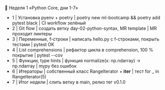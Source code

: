 📅 Неделя 1 «Python Core, дни 1-7»
- 1 | Установка pyenv + poetry | poetry new ml-bootcamp && poetry add pytest black | CI workflow зелёный
- 2 | Git flow | создать ветку day-02-python-syntax, MR template | MR проходит линтеры
- 3 | Переменные, f-строки | написать hello.py с f-строками, покрыть тестами | pytest OK
- 4 | List comprehensions | рефактор цикла в comprehension, 100 % покрытие | pytest --cov
- 5 | Функции, type hints | функция normalize(x: np.ndarray) -> np.ndarray | mypy без ошибок
- 6 | Итераторы | собственный класс RangeIterator + __iter__ | тест for _ in RangeIterator(5)
- 7 | Итог недели | слить ветку в main, релиз тег v0.1.0
